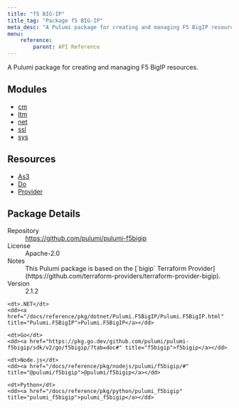 ```yaml
---
title: "f5 BIG-IP"
title_tag: "Package f5 BIG-IP"
meta_desc: "A Pulumi package for creating and managing F5 BigIP resources."
menu:
    reference:
        parent: API Reference
---
```


<!-- WARNING: this file was generated by Pulumi Docs Generator. -->
<!-- Do not edit by hand unless you're certain you know what you are doing! -->

A Pulumi package for creating and managing F5 BigIP resources.

<h2 id="modules">Modules</h2>
<ul class="api">
    <li><a href="cm/" title="cm"><span class="symbol module"></span>cm</a></li>
    <li><a href="ltm/" title="ltm"><span class="symbol module"></span>ltm</a></li>
    <li><a href="net/" title="net"><span class="symbol module"></span>net</a></li>
    <li><a href="ssl/" title="ssl"><span class="symbol module"></span>ssl</a></li>
    <li><a href="sys/" title="sys"><span class="symbol module"></span>sys</a></li>
</ul>

<h2 id="resources">Resources</h2>
<ul class="api">
    <li><a href="as3" title="As3"><span class="symbol resource"></span>As3</a></li>
    <li><a href="do" title="Do"><span class="symbol resource"></span>Do</a></li>
    <li><a href="provider" title="Provider"><span class="symbol resource"></span>Provider</a></li>
</ul>

<h2 id="package-details">Package Details</h2>
<dl class="package-details">
	<dt>Repository</dt>
	<dd><a href="https://github.com/pulumi/pulumi-f5bigip">https://github.com/pulumi/pulumi-f5bigip</a></dd>
	<dt>License</dt>
	<dd>Apache-2.0</dd>
	<dt>Notes</dt>
	<dd>This Pulumi package is based on the [`bigip` Terraform Provider](https://github.com/terraform-providers/terraform-provider-bigip).</dd>
	<dt>Version</dt>
	<dd>2.1.2</dd>
</dl>



<dl class="tabular">

    <dt>.NET</dt>
    <dd><a href="/docs/reference/pkg/dotnet/Pulumi.F5BigIP/Pulumi.F5BigIP.html" title="Pulumi.F5BigIP">Pulumi.F5BigIP</a></dd>

    <dt>Go</dt>
    <dd><a href="https://pkg.go.dev/github.com/pulumi/pulumi-f5bigip/sdk/v2/go/f5bigip/?tab=doc#" title="f5bigip">f5bigip</a></dd>

    <dt>Node.js</dt>
    <dd><a href="/docs/reference/pkg/nodejs/pulumi/f5bigip/#" title="@pulumi/f5bigip">@pulumi/f5bigip</a></dd>

    <dt>Python</dt>
    <dd><a href="/docs/reference/pkg/python/pulumi_f5bigip" title="pulumi_f5bigip">pulumi_f5bigip</a></dd>

</dl>

